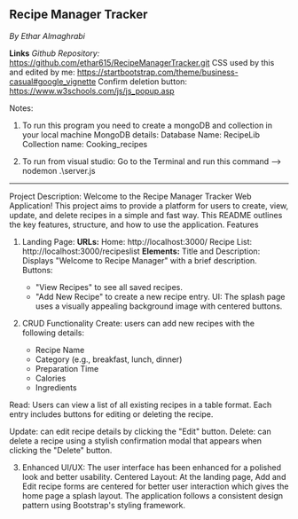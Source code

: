 ## Recipe Manager Tracker
*By Ethar Almaghrabi*

**Links**
*Github Repository:* https://github.com/ethar615/RecipeManagerTracker.git 
CSS used by this and edited by me: https://startbootstrap.com/theme/business-casual#google_vignette
Confirm deletion button: https://www.w3schools.com/js/js_popup.asp 

Notes: 
1. To run this program you need to create a mongoDB and collection in your local machine
MongoDB details:
Database Name: RecipeLib
Collection name: Cooking_recipes
 
2. To run from visual studio: Go to the Terminal and run this command --> nodemon .\server.js
-----------------------------
Project Description:
Welcome to the Recipe Manager Tracker Web Application! This project aims to provide a platform for users to create, view, update, and delete recipes in a simple and fast way. This README outlines the key features, structure, and how to use the application.
Features
1. Landing Page: 
**URLs:**
    Home: http://localhost:3000/
    Recipe List: http://localhost:3000/recipeslist
**Elements:**
Title and Description: Displays "Welcome to Recipe Manager" with a brief description.
Buttons:
    - "View Recipes" to see all saved recipes.
    - "Add New Recipe" to create a new recipe entry.
UI: The splash page uses a visually appealing background image with centered buttons.

2. CRUD Functionality
Create: users can add new recipes with the following details:
    - Recipe Name
    - Category (e.g., breakfast, lunch, dinner)
    - Preparation Time
    - Calories
    - Ingredients

Read: Users can view a list of all existing recipes in a table format.
    Each entry includes buttons for editing or deleting the recipe.

Update: can edit recipe details by clicking the "Edit" button.
Delete: can delete a recipe using a stylish confirmation modal that appears when clicking the "Delete" button.

3. Enhanced UI/UX:
The user interface has been enhanced for a polished look and better usability.
Centered Layout: At the landing page, Add and Edit recipe forms are centered for better user interaction which gives the home page a splash layout.
The application follows a consistent design pattern using Bootstrap's styling framework.
